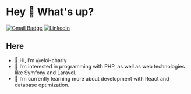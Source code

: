 <h1 align="left">Hey 👋 What's up?</h1>

[![Gmail Badge](https://img.shields.io/badge/-Gmail-c14438?style=flat-square&logo=Gmail&logoColor=white&link=mailto:malek.ssmida@gmail.com)](mailto:nandry556@gmail.com)
[![Linkedin](https://img.shields.io/badge/-LinkedIn-blue?style=flat-square&logo=Linkedin&logoColor=white&link=https://www.linkedin.com/in/malek-smida-ba58b9153/)](https://www.linkedin.com/in/herinandrianina-randriamihaingo-566007254/)
## Here 
- 👋 Hi, I’m @eloi-charly
- 👀 I’m interested in programming with PHP, as well as web technologies like Symfony and Laravel.
- 🌱 I’m currently learning more about development with React and database optimization.
